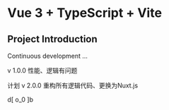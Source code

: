 
# Vue 3 + TypeScript + Vite


## Project Introduction

Continuous development ...

v 1.0.0  性能、逻辑有问题

计划 v 2.0.0  重构所有逻辑代码、更换为Nuxt.js

d[ o_0 ]b
